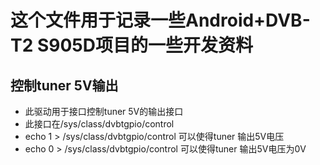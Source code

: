 # 这个文件用于记录一些Android+DVB-T2 S905D项目的一些开发资料

## 控制tuner 5V输出
>>>
 * 此驱动用于接口控制tuner 5V的输出接口
 * 此接口在/sys/class/dvbtgpio/control
 * echo 1 > /sys/class/dvbtgpio/control 可以使得tuner 输出5V电压
 * echo 0 > /sys/class/dvbtgpio/control 可以使得tuner 输出5V电压为0V
>>>
